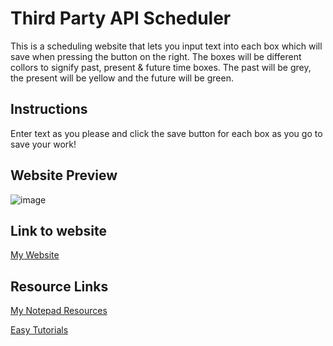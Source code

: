 # Third Party API Scheduler 
This is a scheduling website that lets you input text into each box which will save when pressing the button on the right. The boxes will be different collors to signify past, present & future time boxes. The past will be grey, the present will be yellow and the future will be green. 
## Instructions 
Enter text as you please and click the save button for each box as you go to save your work!
## Website Preview 
![image](https://github.com/KevinBelknap/thirdpartyapi/assets/128446838/54bedd05-cca9-4b49-bc71-31bd5b1f18c3)
## Link to website
[My Website](https://kevinbelknap.github.io/thirdpartyapi/)
## Resource Links
[My Notepad Resources](https://mycodingplaceworkspace.notion.site/Kevin-Belknap-2bc52b1f66734a19a39224534768e1d4)  

[Easy Tutorials](https://www.youtube.com/watch?v=MIYQR-Ybrn4)   

